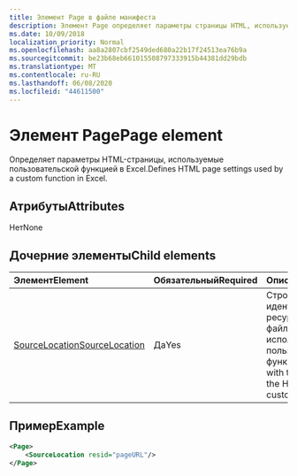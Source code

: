 ```yaml
---
title: Элемент Page в файле манифеста
description: Элемент Page определяет параметры страницы HTML, используемые пользовательской функцией в Excel.
ms.date: 10/09/2018
localization_priority: Normal
ms.openlocfilehash: aa8a2807cbf2549ded680a22b17f24513ea76b9a
ms.sourcegitcommit: be23b68eb661015508797333915b44381dd29bdb
ms.translationtype: MT
ms.contentlocale: ru-RU
ms.lasthandoff: 06/08/2020
ms.locfileid: "44611500"
---
```

# <a name="page-element"></a><span data-ttu-id="906f5-103">Элемент Page</span><span class="sxs-lookup"><span data-stu-id="906f5-103">Page element</span></span>

<span data-ttu-id="906f5-104">Определяет параметры HTML-страницы, используемые пользовательской функцией в Excel.</span><span class="sxs-lookup"><span data-stu-id="906f5-104">Defines HTML page settings used by a custom function in Excel.</span></span>

## <a name="attributes"></a><span data-ttu-id="906f5-105">Атрибуты</span><span class="sxs-lookup"><span data-stu-id="906f5-105">Attributes</span></span>

<span data-ttu-id="906f5-106">Нет</span><span class="sxs-lookup"><span data-stu-id="906f5-106">None</span></span>

## <a name="child-elements"></a><span data-ttu-id="906f5-107">Дочерние элементы</span><span class="sxs-lookup"><span data-stu-id="906f5-107">Child elements</span></span>

|  <span data-ttu-id="906f5-108">Элемент</span><span class="sxs-lookup"><span data-stu-id="906f5-108">Element</span></span>  |  <span data-ttu-id="906f5-109">Обязательный</span><span class="sxs-lookup"><span data-stu-id="906f5-109">Required</span></span>  |  <span data-ttu-id="906f5-110">Описание</span><span class="sxs-lookup"><span data-stu-id="906f5-110">Description</span></span>  |
|:-----|:-----|:-----|
|  [<span data-ttu-id="906f5-111">SourceLocation</span><span class="sxs-lookup"><span data-stu-id="906f5-111">SourceLocation</span></span>](customfunctionssourcelocation.md)  |  <span data-ttu-id="906f5-112">Да</span><span class="sxs-lookup"><span data-stu-id="906f5-112">Yes</span></span>  | <span data-ttu-id="906f5-113">Строка с идентификатором ресурса HTML-файла, используемого пользовательскими функциями.</span><span class="sxs-lookup"><span data-stu-id="906f5-113">String with the resource id of the HTML file used by custom functions.</span></span> |

## <a name="example"></a><span data-ttu-id="906f5-114">Пример</span><span class="sxs-lookup"><span data-stu-id="906f5-114">Example</span></span>

```xml
<Page>
    <SourceLocation resid="pageURL"/>
</Page>
```
